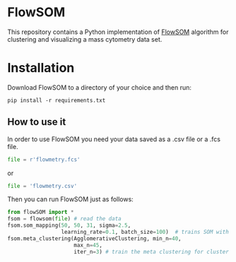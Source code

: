 # FlowSOM
This repository contains a Python implementation of [FlowSOM](http://bioconductor.org/packages/release/bioc/html/FlowSOM.html) algorithm for clustering and visualizing a mass cytometry data set. 

# Installation
Download FlowSOM to a directory of your choice and then run:

    pip install -r requirements.txt
    
How to use it
------------------
In order to use FlowSOM you need your data saved as a .csv file or a .fcs file.
```python
file = r'flowmetry.fcs'
```
or 
```python
file = 'flowmetry.csv'
```

Then you can run FlowSOM just as follows:
```python
from flowSOM import *
fsom = flowsom(file) # read the data
fsom.som_mapping(50, 50, 31, sigma=2.5, 
                 learning_rate=0.1, batch_size=100)  # trains SOM with 100 iterations
fsom.meta_clustering(AgglomerativeClustering, min_n=40, 
                     max_n=45, 
                     iter_n=3) # train the meta clustering for cluster in range(40,45)       
```

